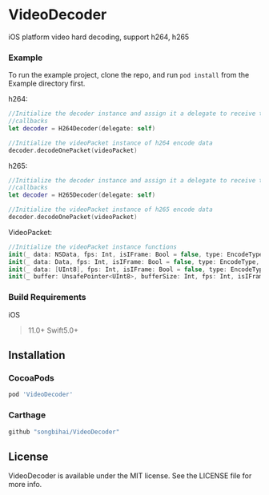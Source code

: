 # VideoDecoder

iOS platform video hard decoding, support h264, h265

### Example

To run the example project, clone the repo, and run `pod install` from the Example directory first.

h264:
```swift
//Initialize the decoder instance and assign it a delegate to receive the decoded data  
//callbacks
let decoder = H264Decoder(delegate: self)

//Initialize the videoPacket instance of h264 encode data
decoder.decodeOnePacket(videoPacket)

```

h265:
```swift
//Initialize the decoder instance and assign it a delegate to receive the decoded data  
//callbacks
let decoder = H265Decoder(delegate: self)

//Initialize the videoPacket instance of h265 encode data
decoder.decodeOnePacket(videoPacket)

```
VideoPacket:
```swift
//Initialize the videoPacket instance functions
init(_ data: NSData, fps: Int, isIFrame: Bool = false, type: EncodeType, videoSize: CGSize)
init(_ data: Data, fps: Int, isIFrame: Bool = false, type: EncodeType, videoSize: CGSize)
init(_ data: [UInt8], fps: Int, isIFrame: Bool = false, type: EncodeType, videoSize: CGSize)
init(_ buffer: UnsafePointer<UInt8>, bufferSize: Int, fps: Int, isIFrame: Bool = false, type: EncodeType, videoSize: CGSize)

```


### Build Requirements

iOS

  >11.0+
  >Swift5.0+

## Installation

### CocoaPods

```ruby
pod 'VideoDecoder'
```

### Carthage

```ruby
github "songbihai/VideoDecoder"
```

<!-- ### Reward

If VideoDecoder helps you in the development, if you need technical support or you need custom features, you can reward me. -->

<!-- BTC: 
3BGTcyasYoZDV7MjHqMiQuew4R925vC6kL

ETH:
0x83f931a297C3A05Fd0eF3891670f85316EB12A4C -->


<!-- ![Ali pay](https://i.loli.net/2021/09/15/z5LuainUDeIRTpZ.jpg)  ![WeChat pay](https://i.loli.net/2021/09/15/e8GXMf1CIxR9KVo.jpg) -->

## License

VideoDecoder is available under the MIT license. See the LICENSE file for more info.
